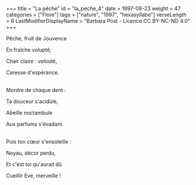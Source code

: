 +++
title = "La pêche"
id = "la_peche_4"
date = 1997-08-23
weight = 47
categories = ["Flore"]
tags = ["nature", "1997", "hexasyllabe"]
verseLength = 6
LastModifierDisplayName = "Barbara Post - Licence CC BY-NC-ND 4.0"
+++

Pêche, fruit de Jouvence

En fraîche volupté,

Chair claire : velouté,

Caresse d'espérance.

 \
Mordre de chaque dent :

Ta douceur s'acidule,

Abeille noctambule

Aux parfums s'évadant.

 \
Puis ton cœur s'ensoleille :

Noyau, décor perdu,

Et c'est toi qu'aurait dû

Cueillir Eve, merveille !
